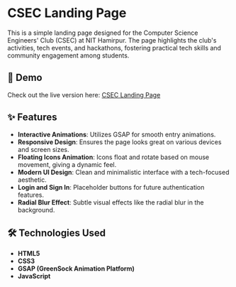 # CSEC Landing Page

This is a simple landing page designed for the Computer Science Engineers' Club (CSEC) at NIT Hamirpur. The page highlights the club's activities, tech events, and hackathons, fostering practical tech skills and community engagement among students.

## 🚀 Demo

Check out the live version here: [CSEC Landing Page](https://anurag-s1ngh.github.io/CSEC-Landing-Page/)

## ✨ Features

- **Interactive Animations**: Utilizes GSAP for smooth entry animations.
- **Responsive Design**: Ensures the page looks great on various devices and screen sizes.
- **Floating Icons Animation**: Icons float and rotate based on mouse movement, giving a dynamic feel.
- **Modern UI Design**: Clean and minimalistic interface with a tech-focused aesthetic.
- **Login and Sign In**: Placeholder buttons for future authentication features.
- **Radial Blur Effect**: Subtle visual effects like the radial blur in the background.

## 🛠️ Technologies Used

- **HTML5**
- **CSS3**
- **GSAP (GreenSock Animation Platform)**
- **JavaScript**
